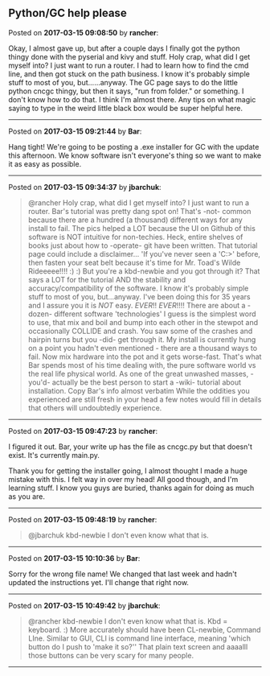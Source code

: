 ## Python/GC help please
Posted on **2017-03-15 09:08:50** by **rancher**:

Okay, I almost gave up, but after a couple days I finally got the python thingy done with the pyserial and kivy and stuff.  Holy crap, what did I get myself into?  I just want to run a router.  I had to learn how to find the cmd line, and then got stuck on the path business.  I know it's probably simple stuff to most of you, but......anyway.  The GC page says to do the little python cncgc thingy, but then it says, "run from folder." or something.  I don't know how to do that.  I think I'm almost there.  Any tips on what magic saying to type in the weird little black box would be super helpful here.

---

Posted on **2017-03-15 09:21:44** by **Bar**:

Hang tight! We're going to be posting a .exe installer for GC with the update this afternoon. We know software isn't everyone's thing so we want to make it as easy as possible.

---

Posted on **2017-03-15 09:34:37** by **jbarchuk**:

> @rancher
> Holy crap, what did I get myself into? I just want to run a router.
Bar's tutorial was pretty dang spot on! That's -not- common because there are a hundred (a thousand) different ways for any install to fail. The pics helped a LOT because the UI on Github of this software is NOT intuitive for non-techies. Heck, entire shelves of books just about how to -operate- git have been written.
That tutorial page could include a disclaimer... 'If you've never seen a 'C:>' before, then fasten your seat belt because it's time for Mr. Toad's Wilde Rideeeee!!!! :) :)
But you're a kbd-newbie and you got through it? That says a LOT for the tutorial AND the stability and accuracy/compatibility of the software.
> I know it's probably simple stuff to most of you, but…anyway.
I've been doing this for 35 years and I assure you it is *NOT* easy. *EVER*!! *EVER*!!!! There are about a -dozen- different software 'technologies' I guess is the simplest word to use, that mix and boil and bump into each other in the stewpot and occasionally COLLIDE and crash. You saw some of the crashes  and hairpin turns but you -did- get through it. My install is currently hung on a point you hadn't even mentioned - there are a thousand ways to fail.
Now mix hardware into the pot and it gets worse-fast. That's what Bar spends most of his time dealing with, the pure software world vs the real life physical world.
As one of the great unwashed masses, -you'd- actually be the best person to start a -wiki- tutorial about installation. Copy Bar's info almost verbatim  While the oddities you experienced are still fresh in your head a few notes would fill in details that others will undoubtedly experience.

---

Posted on **2017-03-15 09:47:23** by **rancher**:

I figured it out.  Bar, your write up has the file as cncgc.py but that doesn't exist.  It's currently main.py.  

Thank you for getting the installer going, I almost thought I made a huge mistake with this.  I felt way in over my head!  All good though, and I'm learning stuff.  I know you guys are buried, thanks again for doing as much as you are.

---

Posted on **2017-03-15 09:48:19** by **rancher**:

> @jbarchuk
> kbd-newbie
I don't even know what that is.

---

Posted on **2017-03-15 10:10:36** by **Bar**:

Sorry for the wrong file name! We changed that last week and hadn't updated the instructions yet. I'll change that right now.

---

Posted on **2017-03-15 10:49:42** by **jbarchuk**:

> @rancher
> kbd-newbie
> I don't even know what that is.
Kbd = keyboard. :) More accurately should have been CL-newbie, Command LIne. Similar to GUI, CLI is command line interface, meaning 'which button do I push to 'make it so?'' That plain text screen and aaaalll those buttons can be very scary for many people.

---

